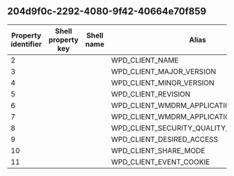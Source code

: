 ## 204d9f0c-2292-4080-9f42-40664e70f859

Property identifier | Shell property key | Shell name | Alias
--- | --- | --- | ---
2 |  |  | WPD_CLIENT_NAME
3 |  |  | WPD_CLIENT_MAJOR_VERSION
4 |  |  | WPD_CLIENT_MINOR_VERSION
5 |  |  | WPD_CLIENT_REVISION
6 |  |  | WPD_CLIENT_WMDRM_APPLICATION_PRIVATE_KEY
7 |  |  | WPD_CLIENT_WMDRM_APPLICATION_CERTIFICATE
8 |  |  | WPD_CLIENT_SECURITY_QUALITY_OF_SERVICE
9 |  |  | WPD_CLIENT_DESIRED_ACCESS
10 |  |  | WPD_CLIENT_SHARE_MODE
11 |  |  | WPD_CLIENT_EVENT_COOKIE

